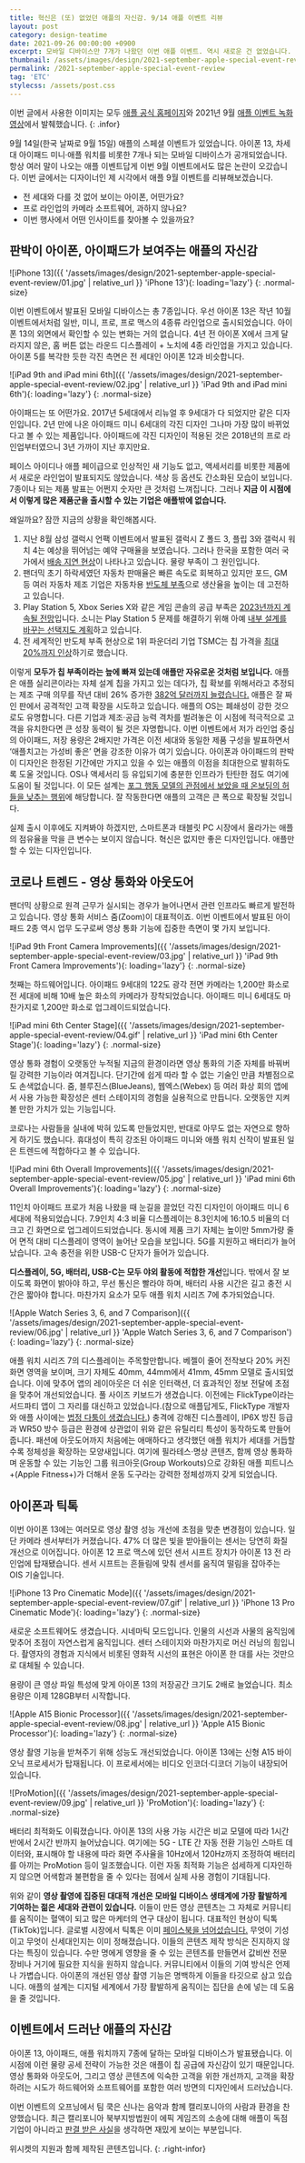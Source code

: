```yaml
---
title: 혁신은 (또) 없었던 애플의 자신감. 9/14 애플 이벤트 리뷰
layout: post
category: design-teatime
date: 2021-09-26 00:00:00 +0900
excerpt: 모바일 디바이스만 7개가 나왔던 이번 애플 이벤트. 역시 새로운 건 없었습니다. 그러나 애플의 고객은 큰 폭으로 확장될 것입니다. 왜일까요?
thumbnail: /assets/images/design/2021-september-apple-special-event-review/00.jpg
permalink: /2021-september-apple-special-event-review
tag: 'ETC'
stylecss: /assets/post.css
---
```


이번 글에서 사용한 이미지는 모두 <a title='Apple' href='https://apple.com' target='_blank' rel='noopener'>애플 공식 홈페이지</a>와 2021년 9월 <a title='Apple 이벤트 - 2021년 9월' href='https://www.apple.com/kr/apple-events/september-2021/' target='_blank' rel='noopener'>애플 이벤트 녹화 영상</a>에서 발췌했습니다.
{: .infor}

9월 14일(한국 날짜로 9월 15일) 애플의 스페셜 이벤트가 있었습니다. 아이폰 13, 차세대 아이패드 미니·애플 워치를 비롯한 7개나 되는 모바일 디바이스가 공개되었습니다. 항상 여러 말이 나오는 애플 이벤트답게 이번 9월 이벤트에서도 많은 논란이 오갔습니다. 이번 글에서는 디자이너인 제 시각에서 애플 9월 이벤트를 리뷰해보겠습니다.

- 전 세대와 다를 것 없어 보이는 아이폰, 어떤가요?
- 프로 라인업의 카메라 소프트웨어, 과하지 않나요?
- 이번 행사에서 어떤 인사이트를 찾아볼 수 있을까요?

## 판박이 아이폰, 아이패드가 보여주는 애플의 자신감

![iPhone 13]({{ '/assets/images/design/2021-september-apple-special-event-review/01.jpg' | relative_url }} 'iPhone 13'){: loading='lazy'}
{: .normal-size}

이번 이벤트에서 발표된 모바일 디바이스는 총 7종입니다. 우선 아이폰 13은 작년 10월 이벤트에서처럼 일반, 미니, 프로, 프로 맥스의 4종류 라인업으로 출시되었습니다. 아이폰 13의 외면에서 확인할 수 있는 변화는 거의 없습니다. 4년 전 아이폰 X에서 크게 달라지지 않은, 홈 버튼 없는 라운드 디스플레이 + 노치에 4종 라인업을 가지고 있습니다. 아이폰 5를 복각한 듯한 각진 측면은 전 세대인 아이폰 12과 비슷합니다.

![iPad 9th and iPad mini 6th]({{ '/assets/images/design/2021-september-apple-special-event-review/02.jpg' | relative_url }} 'iPad 9th and iPad mini 6th'){: loading='lazy'}
{: .normal-size}

아이패드는 또 어떤가요. 2017년 5세대에서 리뉴얼 후 9세대가 다 되었지만 같은 디자인입니다. 2년 만에 나온 아이패드 미니 6세대의 각진 디자인 그나마 가장 많이 바뀌었다고 볼 수 있는 제품입니다. 아이패드에 각진 디자인이 적용된 것은 2018년의 프로 라인업부터였으니 3년 가까이 지난 후지만요.

페이스 아이디나 애플 페이급으로 인상적인 새 기능도 없고, 액세서리를 비롯한 제품에서 새로운 라인업이 발표되지도 않았습니다. 색상 등 옵션도 간소화된 모습이 보입니다. 7종이나 되는 제품 발표는 어쩐지 숫자만 큰 것처럼 느껴집니다. 그러나 **지금 이 시점에서 이렇게 많은 제품군을 출시할 수 있는 기업은 애플밖에 없습니다.**

왜일까요? 잠깐 지금의 상황을 확인해봅시다.

1. 지난 8월 삼성 갤럭시 언팩 이벤트에서 발표된 갤럭시 Z 폴드 3, 플립 3와 갤럭시 워치 4는 예상을 뛰어넘는 예약 구매율을 보였습니다. 그러나 한국을 포함한 여러 국가에서 <a title='Furqan Shahid(Wccftech), 2021 - Galaxy Z Fold 3 and Z Flip 3 Sales Are Causing Shipment Problems for Samsung' href='https://wccftech.com/galaxy-z-fold-3-and-z-flip-3-sales-are-causing-shipment-problems-for-samsung/?refer=mag_epmat' target='_blank' rel='noopener'>배송 지연 현상</a>이 나타나고 있습니다. 물량 부족이 그 원인입니다.
2. 팬더믹 초기 하락세였던 자동차 판매율은 빠른 속도로 회복하고 있지만 포드, GM 등 여러 자동차 제조 기업은 자동차용 <a title='Mark Ludwikowski and William Sjoberg, 2021 - Semiconductor shortage and the U.S. auto industry' href='https://www.reuters.com/legal/legalindustry/semiconductor-shortage-us-auto-industry-2021-06-22/?refer=mag_epmat' target='_blank' rel='noopener'>반도체 부족</a>으로 생산율을 높이는 데 고전하고 있습니다.
3. Play Station 5, Xbox Series X와 같은 게임 콘솔의 공급 부족은 <a title='Dalton Cooper, 2021 - PS5, Xbox Series X Supply Shortages Could Last Until 2023' href='https://gamerant.com/ps5-xbox-series-x-chip-shortage/?refer=mag_epmat' target='_blank' rel='noopener'>2023년까지 계속될 전망</a>입니다. 소니는 Play Station 5 문제를 해결하기 위해 아예 <a title='Michael Beckwith, 2021 - PS5 Reportedly Getting Hardware Redesign Next Year Due to Supply Shortages' href='https://gamerant.com/ps5-reported-hardware-redesign-2022-supply-shortages/?refer=mag_epmat' target='_blank' rel='noopener'>내부 설계를 바꾸는 선택지도 계획</a>하고 있습니다.
4. 전 세계적인 반도체 부족 현상으로 1위 파운더리 기업 TSMC는 칩 가격을 <a title='Yu Nakamura(Nikkei), 2021 - TSMC hikes chip prices up to 20% amid supply shortage' href='https://asia.nikkei.com/Business/Tech/Semiconductors/TSMC-hikes-chip-prices-up-to-20-amid-supply-shortage?refer=mag_epmat' target='_blank' rel='noopener'>최대 20%까지 인상</a>하기로 했습니다.

이렇게 **모두가 칩 부족이라는 늪에 빠져 있는데 애플만 자유로운 것처럼 보입니다.** 애플은 애플 실리콘이라는 자체 설계 칩을 가지고 있는 데다가, 칩 확보를 위해서라고 추정되는 제조 구매 의무를 작년 대비 26% 증가한 <a title='Josh Centers, 2021 - Apple Is Now an Antifragile Company' href='https://tidbits.com/2021/07/30/apple-is-now-an-antifragile-company/?refer=mag_epmat' target='_blank' rel='noopener'>382억 달러까지 늘렸습니다.</a> 애플은 잘 짜인 판에서 공격적인 고객 확장을 시도하고 있습니다. 애플의 OS는 폐쇄성이 강한 것으로도 유명합니다. 다른 기업과 제조·공급 능력 격차를 벌려놓은 이 시점에 적극적으로 고객을 유치한다면 큰 성장 동력이 될 것은 자명합니다. 이번 이벤트에서 저가 라인업 중심의 아이패드, 저장 용량은 2배지만 가격은 이전 세대와 동일한 제품 구성을 발표하면서 ‘애플치고는 가성비 좋은’ 면을 강조한 이유가 여기 있습니다. 아이폰과 아이패드의 판박이 디자인은 한정된 기간에만 가지고 있을 수 있는 애플의 이점을 최대한으로 발휘하도록 도울 것입니다. OS나 액세서리 등 유입되기에 충분한 인프라가 탄탄한 점도 여기에 도움이 될 것입니다. 이 모든 설계는 <a title='매거진 입맛 - 고객 10명 중 6명은 한번 쓰고 버린다. 줄줄 새는 제품 온보딩 고치기' href='/product-led-growth-onboarding' target='_blank' rel='noopener'>포그 행동 모델의 관점에서 보았을 때 온보딩의 허들을 낮추는 행위</a>에 해당합니다. 잘 작동한다면 애플의 고객은 큰 폭으로 확장될 것입니다.

실제 출시 이후에도 지켜봐야 하겠지만, 스마트폰과 태블릿 PC 시장에서 올라가는 애플의 점유율을 막을 큰 변수는 보이지 않습니다. 혁신은 없지만 좋은 디자인입니다. 애플만 할 수 있는 디자인입니다.

## 코로나 트렌드 - 영상 통화와 아웃도어

팬더믹 상황으로 원격 근무가 실시되는 경우가 늘어나면서 관련 인프라도 빠르게 발전하고 있습니다. 영상 통화 서비스 줌(Zoom)이 대표적이죠. 이번 이벤트에서 발표된 아이패드 2종 역시 업무 도구로써 영상 통화 기능에 집중한 측면이 몇 가지 보입니다.

![iPad 9th Front Camera Improvements]({{ '/assets/images/design/2021-september-apple-special-event-review/03.jpg' | relative_url }} 'iPad 9th Front Camera Improvements'){: loading='lazy'}
{: .normal-size}

첫째는 하드웨어입니다. 아이패드 9세대의 122도 광각 전면 카메라는 1,200만 화소로 전 세대에 비해 10배 높은 화소의 카메라가 장착되었습니다. 아이패드 미니 6세대도 마찬가지로 1,200만 화소로 업그레이드되었습니다.

![iPad mini 6th Center Stage]({{ '/assets/images/design/2021-september-apple-special-event-review/04.gif' | relative_url }} 'iPad mini 6th Center Stage'){: loading='lazy'}
{: .normal-size}

영상 통화 경험이 오랫동안 누적될 지금의 환경이라면 영상 통화의 기준 자체를 바꿔버릴 강력한 기능이라 여겨집니다. 단기간에 쉽게 따라 할 수 없는 기술인 만큼 차별점으로도 손색없습니다. 줌, 블루진스(BlueJeans), 웹엑스(Webex) 등 여러 화상 회의 앱에서 사용 가능한 확장성은 센터 스테이지의 경험을 실용적으로 만듭니다. 오랫동안 지켜볼 만한 가치가 있는 기능입니다.

코로나는 사람들을 실내에 박혀 있도록 만들었지만, 반대로 아무도 없는 자연으로 향하게 하기도 했습니다. 휴대성이 특히 강조된 아이패드 미니와 애플 워치 신작이 발표된 일은 트렌드에 적합하다고 볼 수 있습니다.

![iPad mini 6th Overall Improvements]({{ '/assets/images/design/2021-september-apple-special-event-review/05.jpg' | relative_url }} 'iPad mini 6th Overall Improvements'){: loading='lazy'}
{: .normal-size}

11인치 아이패드 프로가 처음 나왔을 때 눈길을 끌었던 각진 디자인이 아이패드 미니 6세대에 적용되었습니다. 7.9인치 4:3 비율 디스플레이는 8.3인치에 16:10.5 비율의 더 크고 긴 화면으로 업그레이드되었습니다. 동시에 제품 크기 자체는 높이만 5mm가량 줄어 면적 대비 디스플레이 영역이 늘어난 모습을 보입니다. 5G를 지원하고 배터리가 늘어났습니다. 고속 충전을 위한 USB-C 단자가 들어가 있습니다.

**디스플레이, 5G, 배터리, USB-C는 모두 야외 활동에 적합한 개선**입니다. 밖에서 잘 보이도록 화면이 밝아야 하고, 무선 통신은 빨라야 하며, 배터리 사용 시간은 길고 충전 시간은 짧아야 합니다. 마찬가지 요소가 모두 애플 워치 시리즈 7에 추가되었습니다.

![Apple Watch Series 3, 6, and 7 Comparison]({{ '/assets/images/design/2021-september-apple-special-event-review/06.jpg' | relative_url }} 'Apple Watch Series 3, 6, and 7 Comparison'){: loading='lazy'}
{: .normal-size}

애플 워치 시리즈 7의 디스플레이는 주목할만합니다. 베젤이 줄어 전작보다 20% 커진 화면 영역을 보이며, 크기 자체도 40mm, 44mm에서 41mm, 45mm 모델로 출시되었습니다. 이에 맞추어 앱의 레이아웃은 더 쉬운 인터랙션, 더 효과적인 정보 전달에 초점을 맞추어 개선되었습니다. 풀 사이즈 키보드가 생겼습니다. 이전에는 FlickType이라는 서드파티 앱이 그 자리를 대신하고 있었습니다.(참으로 애플답게도, FlickType 개발자와 애플 사이에는 <a title='Sean Hollister(The Verge), 2021 - The bitter lawsuit hanging over the Apple Watch’s new swipe keyboard' href='https://www.theverge.com/2021/9/16/22676706/apple-watch-swipe-keyboard-flicktype-lawsuit-kosta-eleftheriou?refer=mag_epmat' target='_blank' rel='noopener'>법정 다툼이 생겼습니다.</a>) 충격에 강해진 디스플레이, IP6X 방진 등급과 WR50 방수 등급은 환경에 상관없이 위와 같은 유틸리티 특성이 동작하도록 만들어 줍니다. 패션에 아웃도어까지 처음에는 애매하다고 생각했던 애플 워치가 세대를 거듭할수록 정체성을 확장하는 모양새입니다. 여기에 필라테스·명상 콘텐츠, 함께 영상 통화하며 운동할 수 있는 기능인 그룹 워크아웃(Group Workouts)으로 강화된 애플 피트니스+(Apple Fitness+)가 더해서 운동 도구라는 강력한 정체성까지 갖게 되었습니다.

## 아이폰과 틱톡

이번 아이폰 13에는 여러모로 영상 촬영 성능 개선에 초점을 맞춘 변경점이 있습니다. 일단 카메라 센서부터가 커졌습니다. 47% 더 많은 빛을 받아들이는 센서는 당연히 화질 개선으로 이어집니다. 아이폰 12 프로 맥스에 있던 센서 시프트 장치가 아이폰 13 전 라인업에 탑재됐습니다. 센서 시프트는 흔들림에 맞춰 센서를 움직여 떨림을 잡아주는 OIS 기술입니다.

![iPhone 13 Pro Cinematic Mode]({{ '/assets/images/design/2021-september-apple-special-event-review/07.gif' | relative_url }} 'iPhone 13 Pro Cinematic Mode'){: loading='lazy'}
{: .normal-size}

새로운 소프트웨어도 생겼습니다. 시네마틱 모드입니다. 인물의 시선과 사물의 움직임에 맞추어 초점이 자연스럽게 움직입니다. 센터 스테이지와 마찬가지로 머신 러닝의 힘입니다. 촬영자의 경험과 지식에서 비롯된 영화적 시선의 표현은 아이폰 한 대를 사는 것만으로 대체될 수 있습니다.

용량이 큰 영상 파일 특성에 맞게 아이폰 13의 저장공간 크기도 2배로 늘었습니다. 최소 용량은 이제 128GB부터 시작합니다.

![Apple A15 Bionic Processor]({{ '/assets/images/design/2021-september-apple-special-event-review/08.jpg' | relative_url }} 'Apple A15 Bionic Processor'){: loading='lazy'}
{: .normal-size}

영상 촬영 기능을 받쳐주기 위해 성능도 개선되었습니다. 아이폰 13에는 신형 A15 바이오닉 프로세서가 탑재됩니다. 이 프로세서에는 비디오 인코더·디코더 기능이 내장되어 있습니다.

![ProMotion]({{ '/assets/images/design/2021-september-apple-special-event-review/09.jpg' | relative_url }} 'ProMotion'){: loading='lazy'}
{: .normal-size}

배터리 최적화도 이뤄졌습니다. 아이폰 13의 사용 가능 시간은 비교 모델에 따라 1시간 반에서 2시간 반까지 늘어났습니다. 여기에는 5G - LTE 간 자동 전환 기능인 스마트 데이터와, 표시해야 할 내용에 따라 화면 주사율을 10Hz에서 120Hz까지 조정하여 배터리를 아끼는 ProMotion 등이 일조했습니다. 이런 자동 최적화 기능은 섬세하게 디자인하지 않으면 어색함과 불편함을 줄 수 있다는 점에서 실제 사용 경험이 기대됩니다.

위와 같이 **영상 촬영에 집중된 대대적 개선은 모바일 디바이스 생태계에 가장 활발하게 기여하는 젊은 세대와 관련이 있습니다.** 이들이 만든 영상 콘텐츠는 그 자체로 커뮤니티를 움직이는 혈액이 되고 많은 마케터의 연구 대상이 됩니다. 대표적인 현상이 틱톡(TikTok)입니다. 글로벌 시장에서 틱톡은 이미 <a title='Rei Nakafuji, 2021 - TikTok overtakes Facebook as world’s most downloaded app' href='https://asia.nikkei.com/Business/Technology/TikTok-overtakes-Facebook-as-world-s-most-downloaded-app?refer=mag_epmat' target='_blank' rel='noopener'>페이스북을 넘어섰습니다.</a> 무엇이 기성이고 무엇이 신세대인지는 이미 정해졌습니다. 이들의 콘텐츠 제작 방식은 진지하지 않다는 특징이 있습니다. 수만 명에게 영향을 줄 수 있는 콘텐츠를 만들면서 값비싼 전문 장비나 거기에 필요한 지식을 원하지 않습니다. 커뮤니티에서 이들의 기여 방식은 언제나 가볍습니다. 아이폰의 개선된 영상 촬영 기능은 명백하게 이들을 타깃으로 삼고 있습니다. 애플의 설계는 디지털 세계에서 가장 활발하게 움직이는 집단을 손에 넣는 데 도움을 줄 것입니다.

## 이벤트에서 드러난 애플의 자신감

아이폰 13, 아이패드, 애플 워치까지 7종에 달하는 모바일 디바이스가 발표됐습니다. 이 시점에 이런 물량 공세 전략이 가능한 것은 애플이 칩 공급에 자신감이 있기 때문입니다. 영상 통화와 아웃도어, 그리고 영상 콘텐츠에 익숙한 고객을 위한 개선까지, 고객을 확장하려는 시도가 하드웨어와 소프트웨어를 포함한 여러 방면의 디자인에서 드러났습니다.

이번 이벤트의 오프닝에서 팀 쿡은 신나는 음악과 함께 캘리포니아의 사람과 환경을 찬양했습니다. 최근 캘리포니아 북부지방법원이 에픽 게임즈의 소송에 대해 애플이 독점 기업이 아니라고 <a title='Apple must allow other forms of in-app purchase, rules judge in Epic v. Apple' href='https://www.theverge.com/2021/9/10/22662320/epic-apple-ruling-injunction-judge-court-app-store?refer=mag_epmat' target='_blank' rel='noopener'>판결 받은 사실</a>을 생각하면 재밌게 보이는 부분입니다.

위시켓의 지원과 함께 제작된 콘텐츠입니다.
{: .right-infor}